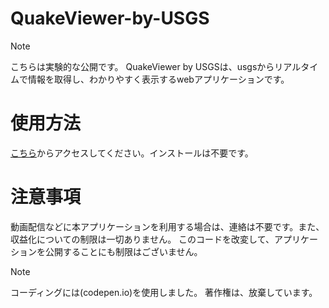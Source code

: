 # QuakeViewer-by-USGS
>[!NOTE]
>こちらは実験的な公開です。
QuakeViewer by USGSは、usgsからリアルタイムで情報を取得し、わかりやすく表示するwebアプリケーションです。

# 使用方法
[こちら](https://hayato040404.github.io/QuakeViewer-by-USGS/)からアクセスしてください。インストールは不要です。

# 注意事項
動画配信などに本アプリケーションを利用する場合は、連絡は不要です。また、収益化についての制限は一切ありません。
このコードを改変して、アプリケーションを公開することにも制限はございません。
>[!NOTE]
>コーディングには(codepen.io)を使用しました。
>著作権は、放棄しています。
